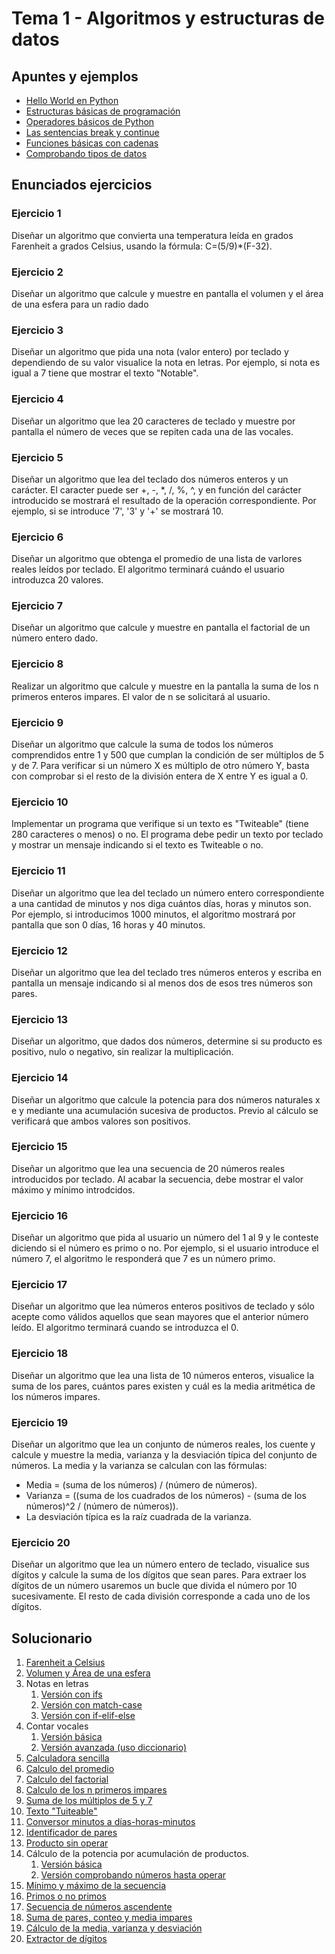 # Tema 1 - Algoritmos y estructuras de datos

## Apuntes y ejemplos

- [Hello World en Python](../hello-world.py)
- [Estructuras básicas de programación](./estructuras_basicas.py)
- [Operadores básicos de Python](./operadores_basicos.py)
- [Las sentencias break y continue](./ejemplo_break_continue.py)
- [Funciones básicas con cadenas](./funciones_basicas_con_cadenas.py)
- [Comprobando tipos de datos](./comprobadores_tipos.py)

## Enunciados ejercicios

### Ejercicio 1

Diseñar un algoritmo que convierta una temperatura leída en grados Farenheit a  grados Celsius, usando la fórmula: C=(5/9)*(F-32).

### Ejercicio 2

Diseñar un algoritmo que calcule y muestre en pantalla el volumen y el área de una esfera para un radio dado

### Ejercicio 3

Diseñar un algoritmo que pida una nota (valor entero) por teclado y dependiendo de su valor visualice la nota en letras. Por ejemplo, si nota es igual a 7 tiene que mostrar el texto "Notable".

### Ejercicio 4

Diseñar un algoritmo que lea 20 caracteres de teclado y muestre por pantalla el número de veces que se repiten cada una de las vocales.

### Ejercicio 5

Diseñar un algoritmo que lea del teclado dos números enteros y un carácter. El caracter puede ser +, -, *, /, %, ^, y en  función del carácter introducido se mostrará el resultado de la operación correspondiente. 
Por ejemplo, si se introduce '7', '3' y '+' se mostrará 10.

### Ejercicio 6

Diseñar un algoritmo que obtenga el promedio de una lista de varlores reales leídos por teclado. El algoritmo
terminará cuándo el usuario introduzca 20 valores.

### Ejercicio 7

Diseñar un algoritmo que calcule y muestre en pantalla el factorial de un número entero dado.

### Ejercicio 8

Realizar un algoritmo que calcule y muestre en la pantalla la suma de los n primeros enteros impares. El valor de n se solicitará al usuario.

### Ejercicio 9

Diseñar un algoritmo que calcule la suma de todos los números comprendidos entre 1 y 500 que cumplan la condición de ser múltiplos de 5 y de 7. Para verificar si un número X es múltiplo de otro número Y, basta con comprobar si el resto de la división entera de X entre Y es igual a 0.

### Ejercicio 10

Implementar un programa que verifique si un texto es "Twiteable" (tiene 280 caracteres o menos) o no. El programa debe pedir un texto por teclado y mostrar un mensaje indicando si el texto es Twiteable o no.

### Ejercicio 11

Diseñar un algoritmo que lea del teclado un número entero correspondiente a una cantidad de minutos y nos diga cuántos días, horas y minutos son. Por ejemplo, si introducimos 1000 minutos, el algoritmo mostrará por pantalla que son 0 días, 16 horas y 40 minutos.

### Ejercicio 12

Diseñar un algoritmo que lea del teclado tres números enteros y escriba en pantalla un mensaje indicando si
al menos dos de esos tres números son pares.

### Ejercicio 13

Diseñar un algoritmo, que dados dos números, determine si su producto es positivo, nulo o negativo, sin realizar la multiplicación.

### Ejercicio 14

Diseñar un algoritmo que calcule la potencia para dos números naturales x e y mediante una acumulación sucesiva de productos. Previo al cálculo se verificará que ambos valores son positivos.

### Ejercicio 15

Diseñar un algoritmo que lea una secuencia de 20 números reales introducidos por teclado. Al acabar
la secuencia, debe mostrar el valor máximo y mínimo introdcidos.

### Ejercicio 16

Diseñar un algoritmo que pida al usuario un número del 1 al 9 y le conteste diciendo si el número es primo o no. Por ejemplo, si el usuario introduce el número 7, el algoritmo le responderá que 7 es un número primo.

### Ejercicio 17

Diseñar un algoritmo que lea números enteros positivos de teclado y sólo acepte como válidos aquellos que sean mayores que el anterior número leído. El algoritmo terminará cuando se introduzca el 0.

### Ejercicio 18

Diseñar un algoritmo que lea una lista de 10 números enteros, visualice la suma de los pares, cuántos pares existen y cuál es la media aritmética de los números impares.  

### Ejercicio 19

Diseñar un algoritmo que lea un conjunto de números reales, los cuente y calcule y muestre la media, varianza y la desviación típica del conjunto de números. La media y la varianza se calculan con las fórmulas:    
- Media = (suma de los números) / (número de números).
- Varianza = ((suma de los cuadrados de los números) - (suma de los números)^2 / (número de números)).
- La desviación típica es la raíz cuadrada de la varianza. 

### Ejercicio 20

Diseñar un algoritmo que lea un número entero de teclado, visualice sus dígitos y calcule la suma de los dígitos que sean pares. Para extraer los dígitos de un número usaremos un bucle que divida el número por 10 sucesivamente. El resto de cada división corresponde a cada uno de los dígitos.

## Solucionario

1. [Farenheit a Celsius](./ej1.py)
2. [Volumen y Área de una esfera](./ej2.py)
3. Notas en letras
   1. [Versión con ifs](ej3.py)
   2. [Versión con match-case](ej3b.py)
   3. [Versión con if-elif-else](ej3c.py)
4. Contar vocales
   1. [Versión básica](ej4.py)
   2. [Versión avanzada (uso diccionario)](ej4b.py)
5. [Calculadora sencilla](ej5.py)
6. [Calculo del promedio](ej6.py)
7. [Calculo del factorial](ej7.py)
8. [Calculo de los n primeros impares](ej8.py)
9. [Suma de los múltiplos de 5 y 7](ej9.py)
10. [Texto "Tuiteable"](ej10.py)
11. [Conversor minutos a días-horas-minutos](ej11.py)
12. [Identificador de pares](ej12.py)
13. [Producto sin operar](ej13.py)
14. Cálculo de la potencia por acumulación de productos.
    1.  [Versión básica](ej14.py)
    2.  [Versión comprobando números hasta operar](ej14b.py)
15. [Mínimo y máximo de la secuencia](ej15.py)
16. [Primos o no primos](ej16.py)
17. [Secuencia de números ascendente](ej17.py)
18. [Suma de pares, conteo y media impares](ej18.py)
19. [Cálculo de la media, varianza y desviación](ej19.py)
20. [Extractor de dígitos](ej20.py)